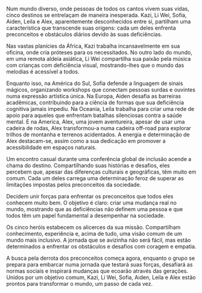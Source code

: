 Num mundo diverso, onde pessoas de todos os cantos vivem suas vidas, cinco destinos se entrelaçam de maneira inesperada. Kazi, Li Wei, Sofia, Aiden, Leila e Alex, aparentemente desconhecidos entre si, partilham uma característica que transcende suas origens: cada um deles enfrenta preconceitos e obstáculos diários devido às suas deficiências.

Nas vastas planícies da África, Kazi trabalha incansavelmente em sua oficina, onde cria próteses para os necessitados. No outro lado do mundo, em uma remota aldeia asiática, Li Wei compartilha sua paixão pela música com crianças com deficiência visual, mostrando-lhes que o mundo das melodias é acessível a todos.

Enquanto isso, na América do Sul, Sofia defende a linguagem de sinais mágicos, organizando workshops que conectam pessoas surdas e ouvintes numa expressão artística única. Na Europa, Aiden desafia as barreiras acadêmicas, contribuindo para a ciência de formas que sua deficiência cognitiva jamais impediu. Na Oceania, Leila trabalha para criar uma rede de apoio para aqueles que enfrentam batalhas silenciosas contra a saúde mental. E na America, Alex, uma jovem aventureira, apesar de usar uma cadeira de rodas, Alex transformou-a numa cadeira off-road para explorar trilhos de montanha e terrenos acidentados. A energia e determinação de Alex destacam-se, assim como a sua dedicação em promover a acessibilidade em espaços naturais.

Um encontro casual durante uma conferência global de inclusão acende a chama do destino. Compartilhando suas histórias e desafios, eles percebem que, apesar das diferenças culturais e geográficas, têm muito em comum. Cada um deles carrega uma determinação feroz de superar as limitações impostas pelos preconceitos da sociedade.

Decidem unir forças para enfrentar os preconceitos que todos eles conhecem muito bem. O objetivo é claro: criar uma mudança real no mundo, mostrando que as deficiências não definem uma pessoa e que todos têm um papel fundamental a desempenhar na sociedade.

Os cinco heróis estabecem os alicerces da sua missão. Compartilham conhecimento, experiência e, acima de tudo, uma visão comum de um mundo mais inclusivo. A jornada que se avizinha não será fácil, mas estão determinados a enfrentar os obstáculos e desafios com coragem e empatia.

A busca pela derrota dos preconceitos começa agora, enquanto o grupo se prepara para embarcar numa jornada que testará suas forças, desafiará as normas sociais e inspirará mudanças que ecoarão através das gerações. Unidos por um objetivo comum, Kazi, Li Wei, Sofia, Aiden, Leila e Alex estão prontos para transformar o mundo, um passo de cada vez.